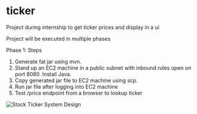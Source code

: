 # ticker
Project during internship to get ticker prices and display in a ui

Project will be executed in multiple phases

Phase 1: Steps

1. Generate fat jar using mvn.
2. Stand up an EC2 machine in a public subnet with inbound rules open on port 8080. Install Java.
3. Copy generated jar file to EC2 machine using scp.
4. Run jar file after logging into EC2 machine
5. Test /price endpoint from a browser to lookup ticker



![Stock Ticker System Design](https://user-images.githubusercontent.com/109428483/179361918-112f114c-4a50-464f-bb67-0da9b1bbdb25.jpeg)


